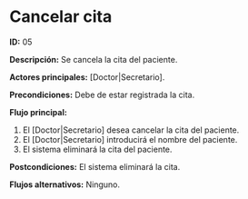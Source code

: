 # Cancelar cita
**ID:** 05

**Descripción:** Se cancela la cita del paciente.

**Actores principales:**  [Doctor|Secretario].

**Precondiciones:** Debe de estar registrada la cita.

**Flujo principal:**
  1. El [Doctor|Secretario] desea cancelar la cita del paciente. 
  2. El [Doctor|Secretario] introducirá el nombre del paciente.
  3. El sistema eliminará la cita del paciente.

**Postcondiciones:** El sistema eliminará la cita.

**Flujos alternativos:** Ninguno.
